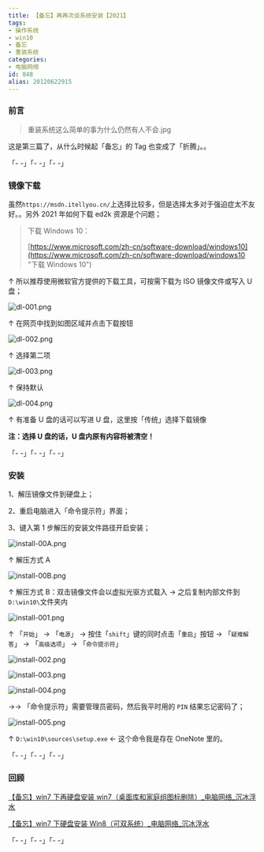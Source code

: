 ```yaml
---
title: 【备忘】再再次谈系统安装【2021】
tags:
- 操作系统
- win10
- 备忘
- 重装系统
categories:
- 电脑网络
id: 848
alias: 20120622915
---
```


### 前言

> 重装系统这么简单的事为什么仍然有人不会.jpg

这是第三篇了，从什么时候起「备忘」的 Tag 也变成了「折腾」。。

「- -」「- -」「- -」


### 镜像下载

虽然`https://msdn.itellyou.cn/`上选择比较多，但是选择太多对于强迫症太不友好。。另外 2021 年如何下载 ed2k 资源是个问题；

> 下载 Windows 10：
>
> [https://www.microsoft.com/zh-cn/software-download/windows10](https://www.microsoft.com/zh-cn/software-download/windows10 "下载 Windows 10")

↑ 所以推荐使用微软官方提供的下载工具，可按需下载为 ISO 镜像文件或写入 U 盘；

![dl-001.png](https://i.loli.net/2021/04/25/XybWUKdgwszpSiN.png "dl-001.png")

↑ 在网页中找到如图区域并点击下载按钮

![dl-002.png](https://i.loli.net/2021/04/25/ATn79xNURHuFsdv.png "dl-002.png")

↑ 选择第二项

![dl-003.png](https://i.loli.net/2021/04/25/4bCBLUahmZTD87K.png "dl-003.png")

↑ 保持默认

![dl-004.png](https://i.loli.net/2021/04/25/jmhSaoqxLtMkFpD.png "dl-004.png")

↑ 有准备 U 盘的话可以写进 U 盘，这里按「传统」选择下载镜像

**注：选择 U 盘的话，U 盘内原有内容将被清空！**


「- -」「- -」「- -」


### 安装

1、解压镜像文件到硬盘上；

2、重启电脑进入「命令提示符」界面；

3、键入第 1 步解压的安装文件路径开启安装；

![install-00A.png](https://i.loli.net/2021/04/25/BWqaNIb7LucCJgw.png "install-00A.png")

↑ 解压方式 A

![install-00B.png](https://i.loli.net/2021/04/25/D4NVwqFmsh2OKB5.png "install-00B.png")

↑ 解压方式 B：双击镜像文件会以虚拟光驱方式载入 → 之后复制内部文件到`D:\win10\`文件夹内

![install-001.png](https://i.loli.net/2021/04/25/Ul9eCXZ1GYsRVLK.png "install-001.png")

↑ 「`开始`」 → 「`电源`」 → 按住「`shift`」键的同时点击「`重启`」按钮 → 「`疑难解答`」 → 「`高级选项`」 → 「`命令提示符`」

![install-002.png](https://i.loli.net/2021/04/25/kK9OaVRZSHF7sQT.png "install-002.png")

![install-003.png](https://i.loli.net/2021/04/25/pK92QomNMx6BhiI.png "install-003.png")

![install-004.png](https://i.loli.net/2021/04/25/LRup8aJNsXMQrB3.png "install-004.png")

→→ 「命令提示符」需要管理员密码，然后我平时用的 `PIN` 结果忘记密码了；

![install-005.png](https://i.loli.net/2021/04/25/t6jMyuKUwbZ1fYW.jpg "install-005.png")

↑ `D:\win10\sources\setup.exe` ← 这个命令我是存在 OneNote 里的。

「- -」「- -」「- -」


### 回顾

[【备忘】win7 下再硬盘安装 win7（桌面库和家庭组图标删除）\_电脑网络\_沉冰浮水](https://www.wdssmq.com/post/20100718425.html "【备忘】win7下再硬盘安装win7（桌面库和家庭组图标删除）\_电脑网络\_沉冰浮水")

[【备忘】win7 下硬盘安装 Win8（可双系统）\_电脑网络\_沉冰浮水](https://www.wdssmq.com/post/20100407697.html "【备忘】win7下硬盘安装Win8（可双系统）\_电脑网络\_沉冰浮水")

「- -」「- -」「- -」

<!--848-->
